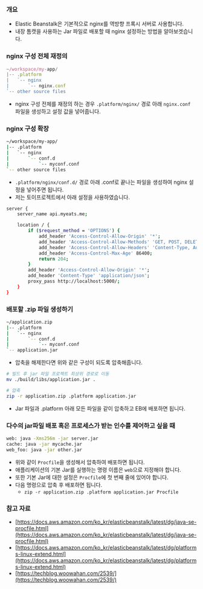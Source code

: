 ### 개요

- Elastic Beanstalk은 기본적으로 nginx를 역방향 프록시 서버로 사용합니다.
- 내장 톰캣을 사용하는 Jar 파일로 배포할 때 nginx 설정하는 방법을 알아보겟습니다.

### nginx 구성 전체 재정의

```jsx
~/workspace/my-app/
|-- .platform
|   `-- nginx
|       `-- nginx.conf
`-- other source files
```

- nginx 구성 전체를 재정의 하는 경우 `.platform/nginx/` 경로 아래 `nginx.conf` 파일을 생성하고 설정 값을 넣어줍니다.

### nginx 구성 확장

```bash
~/workspace/my-app/
|-- .platform
|   `-- nginx
|       `-- conf.d
|           `-- myconf.conf
`-- other source files
```

- `.platform/nginx/conf.d/` 경로 아래 .conf로 끝나는 파일을 생성하여 nginx 설정을 넣어주면 됩니다.
- 저는 토이프로젝트에서 아래 설정을 사용하였습니다.

```bash
server {
    server_name api.myeats.me;

    location / {
        if ($request_method = 'OPTIONS') {
            add_header 'Access-Control-Allow-Origin' '*';
            add_header 'Access-Control-Allow-Methods' 'GET, POST, DELETE, PATCH, OPTIONS';
            add_header 'Access-Control-Allow-Headers' 'Content-Type, Authorization';
            add_header 'Access-Control-Max-Age' 86400;
            return 204;
        }
        add_header 'Access-Control-Allow-Origin' '*';
        add_header 'Content-Type' 'application/json';
        proxy_pass http://localhost:5000/;
    }
}
```

### 배포할 .zip 파일 생성하기

```bash
~/application.zip
|-- .platform
|   `-- nginx
|       `-- conf.d
|           `-- myconf.conf
`-- application.jar
```

- 압축을 해제한다면 위와 같은 구성이 되도록 압축해줍니다.

```bash
# 빌드 후 jar 파일 프로젝트 최상위 경로로 이동
mv ./build/libs/application.jar .

# 압축
zip -r application.zip .platform application.jar
```

- Jar 파일과 .platform 아래 모든 파일을 같이 압축하고 EB에 배포하면 됩니다.

### 다수의 jar파일 배포 혹은 프로세스가 받는 인수를 제어하고 싶을 때

```bash
web: java -Xms256m -jar server.jar 
cache: java -jar mycache.jar
web_foo: java -jar other.jar
```

- 위와 같이 `Procfile`을 생성해서 압축하여 배포하면 됩니다.
- 애플리케이션의 기본 Jar를 실행하는 명령 이름은 `web`으로 지정해야 합니다.
- 또한 기본 Jar에 대한 설정은 `Procfile`에 첫 번째 줄에 있어야 합니다.
- 다음 명령으로 압축 후 배포하면 됩니다.
    - `zip -r application.zip .platform application.jar Procfile`

### 참고 자료

- [https://docs.aws.amazon.com/ko_kr/elasticbeanstalk/latest/dg/java-se-procfile.html](https://docs.aws.amazon.com/ko_kr/elasticbeanstalk/latest/dg/java-se-procfile.html)
- [https://docs.aws.amazon.com/ko_kr/elasticbeanstalk/latest/dg/platforms-linux-extend.html](https://docs.aws.amazon.com/ko_kr/elasticbeanstalk/latest/dg/platforms-linux-extend.html)
- [https://techblog.woowahan.com/2539/](https://techblog.woowahan.com/2539/)